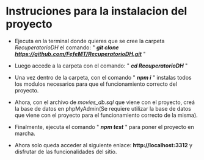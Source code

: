# Instruciones para la instalacion del proyecto

- Ejecuta en la terminal donde quieres que se cree la carpeta _RecuperatorioDH_ el comando: " _**git clone https://github.com/FefeMT/RecuperatorioDH.git**_ "

- Luego accede a la carpeta con el comando: " _**cd RecuperatorioDH**_ "

- Una vez dentro de la carpeta, con el comando " _**npm i**_ " instalas todos los modulos necesarios para que el funcionamiento correcto del proyecto.

- Ahora, con el archivo de *movies_db.sql* que viene con el proyecto, creá la base de datos en phpMyAdmin(Se requiere utilizar la base de datos que viene con el proyecto para el funcionamiento correcto de la misma).

- Finalmente, ejecuta el comando " _**npm test**_ " para poner el proyecto en marcha.

- Ahora solo queda acceder al siguiente enlace: **http://localhost:3312** y disfrutar de las funcionalidades del sitio.
